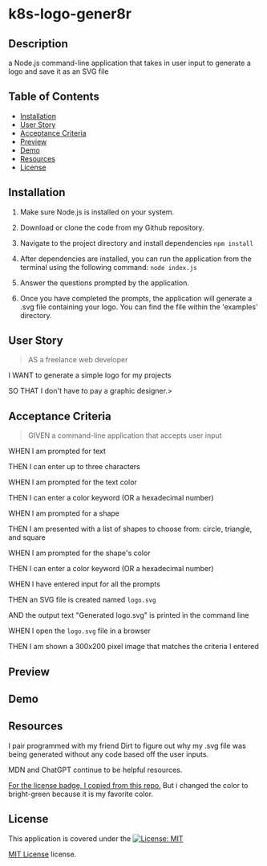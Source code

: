 # k8s-logo-gener8r
## Description
a Node.js command-line application that takes in user input to generate a logo and save it as an SVG file
## Table of Contents
- [Installation](#installation)
- [User Story](#user-story)
- [Acceptance Criteria](#acceptance-criteria)
- [Preview](#preview)
- [Demo](#demo)
- [Resources](#resources)
- [License](#license)
## Installation
1. Make sure Node.js is installed on your system. 

2. Download or clone the code from my Github repository.

3. Navigate to the project directory and install dependencies `npm install`

4. After dependencies are installed, you can run the application from the terminal using the following command: `node index.js`

5. Answer the questions prompted by the application. 

6. Once you have completed the prompts, the application will generate a .svg file containing your logo. You can find the file within the 'examples' directory. 

## User Story
>AS a freelance web developer

I WANT to generate a simple logo for my projects

SO THAT I don't have to pay a graphic designer.>

## Acceptance Criteria
>GIVEN a command-line application that accepts user input

WHEN I am prompted for text

THEN I can enter up to three characters

WHEN I am prompted for the text color

THEN I can enter a color keyword (OR a hexadecimal number)

WHEN I am prompted for a shape

THEN I am presented with a list of shapes to choose from: circle, triangle, and square

WHEN I am prompted for the shape's color

THEN I can enter a color keyword (OR a hexadecimal number)

WHEN I have entered input for all the prompts

THEN an SVG file is created named `logo.svg`

AND the output text "Generated logo.svg" is printed in the command line

WHEN I open the `logo.svg` file in a browser

THEN I am shown a 300x200 pixel image that matches the criteria I entered
>
## Preview
## Demo
## Resources
I pair programmed with my friend Dirt to figure out why my .svg file was being generated without any code based off the user inputs.

MDN and ChatGPT continue to be helpful resources. 

[For the license badge, I copied from this repo.](https://gist.github.com/lukas-h/2a5d00690736b4c3a7ba) But i changed the color to bright-green because it is my favorite color.
## License
This application is covered under the 
[![License: MIT](https://img.shields.io/badge/License-MIT-brightgreen.svg)](https://opensource.org/licenses/MIT)

[MIT License](./LICENSE) license.



